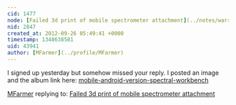 ```yaml
---
cid: 1477
node: [Failed 3d print of mobile spectrometer attachment](../notes/warren/7-17-2012/failed-3d-print-mobile-spectrometer-attachment)
nid: 2847
created_at: 2012-09-26 05:49:41 +0000
timestamp: 1348638581
uid: 43941
author: [MFarmer](../profile/MFarmer)
---
```


I signed up yesterday but somehow missed your reply. 
I posted an image and the album link here: 
<a href="http://publiclaboratory.org/notes/warren/6-12-2012/mobile-android-version-spectral-workbench">mobile-android-version-spectral-workbench</a>

[MFarmer](../profile/MFarmer) replying to: [Failed 3d print of mobile spectrometer attachment](../notes/warren/7-17-2012/failed-3d-print-mobile-spectrometer-attachment)

